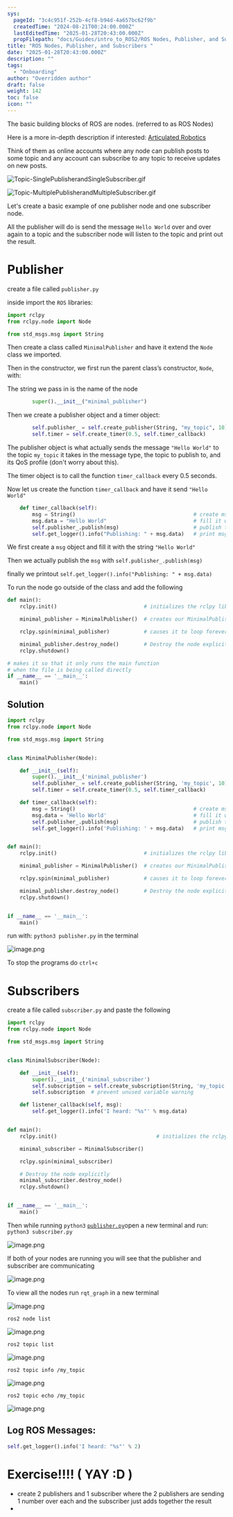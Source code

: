 ```yaml
---
sys:
  pageId: "3c4c951f-252b-4cf8-b94d-4a657bc62f9b"
  createdTime: "2024-08-21T00:24:00.000Z"
  lastEditedTime: "2025-01-28T20:43:00.000Z"
  propFilepath: "docs/Guides/intro_to_ROS2/ROS Nodes, Publisher, and Subscribers .md"
title: "ROS Nodes, Publisher, and Subscribers "
date: "2025-01-28T20:43:00.000Z"
description: ""
tags:
  - "Onboarding"
author: "Overridden author"
draft: false
weight: 142
toc: false
icon: ""
---
```


The basic building blocks of ROS are nodes. (referred to as ROS Nodes)

Here is a more in-depth description if interested: [Articulated Robotics](https://articulatedrobotics.xyz/tutorials/ready-for-ros/ros-overview#2-nodes)

Think of them as online accounts where any node can publish posts to some topic and any account can subscribe to any topic to receive updates on new posts.

![Topic-SinglePublisherandSingleSubscriber.gif](https://docs.ros.org/en/humble/_images/Topic-SinglePublisherandSingleSubscriber.gif)

![Topic-MultiplePublisherandMultipleSubscriber.gif](https://docs.ros.org/en/humble/_images/Topic-MultiplePublisherandMultipleSubscriber.gif)

Let's create a basic example of one publisher node and one subscriber node.

All the publisher will do is send the message `Hello World` over and over again to a topic and the subscriber node will listen to the topic and print out the result.

# Publisher

create a file called `publisher.py` 

inside import the `ROS` libraries:

```python
import rclpy
from rclpy.node import Node

from std_msgs.msg import String
```

Then create a class called `MinimalPublisher` and have it extend the `Node` class we imported.

Then in the constructor, we first run the parent class’s constructor, `Node`, with:

The string we pass in is the name of the node

```python
        super().__init__("minimal_publisher")
```

Then we create a publisher object and a timer object:

```python
        self.publisher_ = self.create_publisher(String, "my_topic", 10)
        self.timer = self.create_timer(0.5, self.timer_callback)
```

The publisher object is what actually sends the message `"Hello World"` to the topic `my_topic` it takes in the message type, the topic to publish to, and its QoS profile (don't worry about this).

The timer object is to call the function `timer_callback` every 0.5 seconds.

Now let us create the function `timer_callback` and have it send `"Hello World"`

```python
    def timer_callback(self):
        msg = String()                                      # create msg object
        msg.data = "Hello World"                            # fill it with data
        self.publisher_.publish(msg)                        # publish the message
        self.get_logger().info("Publishing: " + msg.data)   # print msg
```

We first create a `msg` object and fill it with the string `"Hello World"`

Then we actually publish the `msg` with `self.publisher_.publish(msg)`

finally we printout `self.get_logger().info("Publishing: " + msg.data)`

To run the node go outside of the class and add the following

```python
def main():
    rclpy.init()                            # initializes the rclpy library

    minimal_publisher = MinimalPublisher()  # creates our MinimalPublisher object

    rclpy.spin(minimal_publisher)           # causes it to loop forever

    minimal_publisher.destroy_node()        # Destroy the node explicitly
    rclpy.shutdown()

# makes it so that it only runs the main function
# when the file is being called directly
if __name__ == '__main__': 
    main()
```

## Solution

```python
import rclpy
from rclpy.node import Node

from std_msgs.msg import String


class MinimalPublisher(Node):

    def __init__(self):
        super().__init__('minimal_publisher')
        self.publisher_ = self.create_publisher(String, 'my_topic', 10)
        self.timer = self.create_timer(0.5, self.timer_callback)

    def timer_callback(self):
        msg = String()                                      # create msg object
        msg.data = 'Hello World'                            # fill it with data
        self.publisher_.publish(msg)                        # publish the message
        self.get_logger().info('Publishing: ' + msg.data)   # print msg


def main():
    rclpy.init()                            # initializes the rclpy library

    minimal_publisher = MinimalPublisher()  # creates our MinimalPublisher object

    rclpy.spin(minimal_publisher)           # causes it to loop forever

    minimal_publisher.destroy_node()        # Destroy the node explicitly
    rclpy.shutdown()


if __name__ == '__main__':
    main()
```

run with: `python3 publisher.py` in the terminal

![image.png](https://prod-files-secure.s3.us-west-2.amazonaws.com/d518164a-d88e-44d1-a4ee-3adb3bd8bce0/9214accb-ad5b-44f1-a31c-b3167c59138b/image.png?X-Amz-Algorithm=AWS4-HMAC-SHA256&X-Amz-Content-Sha256=UNSIGNED-PAYLOAD&X-Amz-Credential=ASIAZI2LB466VGXXTVOQ%2F20250605%2Fus-west-2%2Fs3%2Faws4_request&X-Amz-Date=20250605T081246Z&X-Amz-Expires=3600&X-Amz-Security-Token=IQoJb3JpZ2luX2VjEGgaCXVzLXdlc3QtMiJIMEYCIQD1Ab7OU9Q866Y80%2Fzl%2B773sb4lv3OSW%2BqgjwOCs%2BqlzgIhALphn4wjw2auQ%2BV%2B6Q%2BRSvO8Wpey8sd1j7i9AkGrv08yKv8DCEEQABoMNjM3NDIzMTgzODA1Igyo1L7tejqF5dqvlW0q3AP%2FFTcb4abQGKW%2Fmprk4dzIEZFkFkORdnpF3bFBqTC%2Ff79NRv3N29Sr9xYQlR6qy1n%2F1oZUA0p219Wr3c82J2y6Hg%2FQMDqPqUxpv8ho%2BbldBfK01xSzhzN15XkMsGccoVNTYkpiQlUi%2BDV5%2BDNGOWTZWOBrsHYGeelS4P7e8Pz4yz%2FA3TbmRqXPImoFHQsQKlEslEc0U8f6ThEG3NrsYJFqvpEymEttPiA8HMX3%2FFlyaeJBLDteAOTziEPI%2FKjHUzacrsUqiXx4%2FblzacOCUP7hG3Elh68dQmh2M5HQO9cfRv12eibu%2BcPMjo9%2BmtEXWHib77igs26%2Fp8ImspTL%2F8idetCJFOv%2BiMaUh9crrHMLkZKA%2F35RuVIX2wylVrHOElnYbh%2FG0lAxbkD1qYU7nq2F3PLsieOXGKgi5gcXqu1SzlbzDGSC4E77mg4VI5KvYWXA%2BMMe1Hi%2Fd%2BvDeQyam%2F89yLOO5wW1J1pyM5WBjuEV84%2Fzyna16I6eFQ0ji7LAvqiOBm1gq26aT5zTlCO8kgyZwue3XgmtWb3gaSUEX3%2Bp2a%2FKDmgICeOoKRR4hFrDxYGJvUnASxRcRM1%2B%2BuRftsgKr3lqcYakXwXcWJ%2FdvEYVknkwVAftF5vD9Lh4ZzCgi4XCBjqkAWGV2cqV9IUoH1eRefRvBAleNTwWGxjACLETifi4pylhX5MWBEd78bPLKCrDCoBkWpI19sUD3orpGMCWc%2Fy6vmJeIEo66L3U%2FsYJQwBdyPdgHCul%2BIVk3AD6dyhlheCWbOKzXBQtGN1DGZ162aZfYCQj14mEuPUqlbeeF6ClEVNvO8QlWjTnC7wdgQHuvlbHm3CVlZuyXLylqcRdCn2tzdiCXEG7&X-Amz-Signature=9fe0585d996105f6fd64add06d20e1aa26e41bbb0d41f4df78483812bccc4b6c&X-Amz-SignedHeaders=host&x-id=GetObject)

To stop the programs do `ctrl+c`

# Subscribers

create a file called `subscriber.py` and paste the following

```python
import rclpy
from rclpy.node import Node

from std_msgs.msg import String


class MinimalSubscriber(Node):

    def __init__(self):
        super().__init__('minimal_subscriber')
        self.subscription = self.create_subscription(String, 'my_topic', self.listener_callback, 10)
        self.subscription  # prevent unused variable warning

    def listener_callback(self, msg):
        self.get_logger().info('I heard: "%s"' % msg.data)


def main():
    rclpy.init()                                # initializes the rclpy library

    minimal_subscriber = MinimalSubscriber()

    rclpy.spin(minimal_subscriber)

    # Destroy the node explicitly
    minimal_subscriber.destroy_node()
    rclpy.shutdown()


if __name__ == '__main__':
    main()
```

Then while running `python3` [`publisher.py`](http://publisher.py/)open a new terminal and run: `python3 subscriber.py` 

![image.png](https://prod-files-secure.s3.us-west-2.amazonaws.com/d518164a-d88e-44d1-a4ee-3adb3bd8bce0/611fccf2-c738-4dbd-94e9-98f209092866/image.png?X-Amz-Algorithm=AWS4-HMAC-SHA256&X-Amz-Content-Sha256=UNSIGNED-PAYLOAD&X-Amz-Credential=ASIAZI2LB466VGXXTVOQ%2F20250605%2Fus-west-2%2Fs3%2Faws4_request&X-Amz-Date=20250605T081246Z&X-Amz-Expires=3600&X-Amz-Security-Token=IQoJb3JpZ2luX2VjEGgaCXVzLXdlc3QtMiJIMEYCIQD1Ab7OU9Q866Y80%2Fzl%2B773sb4lv3OSW%2BqgjwOCs%2BqlzgIhALphn4wjw2auQ%2BV%2B6Q%2BRSvO8Wpey8sd1j7i9AkGrv08yKv8DCEEQABoMNjM3NDIzMTgzODA1Igyo1L7tejqF5dqvlW0q3AP%2FFTcb4abQGKW%2Fmprk4dzIEZFkFkORdnpF3bFBqTC%2Ff79NRv3N29Sr9xYQlR6qy1n%2F1oZUA0p219Wr3c82J2y6Hg%2FQMDqPqUxpv8ho%2BbldBfK01xSzhzN15XkMsGccoVNTYkpiQlUi%2BDV5%2BDNGOWTZWOBrsHYGeelS4P7e8Pz4yz%2FA3TbmRqXPImoFHQsQKlEslEc0U8f6ThEG3NrsYJFqvpEymEttPiA8HMX3%2FFlyaeJBLDteAOTziEPI%2FKjHUzacrsUqiXx4%2FblzacOCUP7hG3Elh68dQmh2M5HQO9cfRv12eibu%2BcPMjo9%2BmtEXWHib77igs26%2Fp8ImspTL%2F8idetCJFOv%2BiMaUh9crrHMLkZKA%2F35RuVIX2wylVrHOElnYbh%2FG0lAxbkD1qYU7nq2F3PLsieOXGKgi5gcXqu1SzlbzDGSC4E77mg4VI5KvYWXA%2BMMe1Hi%2Fd%2BvDeQyam%2F89yLOO5wW1J1pyM5WBjuEV84%2Fzyna16I6eFQ0ji7LAvqiOBm1gq26aT5zTlCO8kgyZwue3XgmtWb3gaSUEX3%2Bp2a%2FKDmgICeOoKRR4hFrDxYGJvUnASxRcRM1%2B%2BuRftsgKr3lqcYakXwXcWJ%2FdvEYVknkwVAftF5vD9Lh4ZzCgi4XCBjqkAWGV2cqV9IUoH1eRefRvBAleNTwWGxjACLETifi4pylhX5MWBEd78bPLKCrDCoBkWpI19sUD3orpGMCWc%2Fy6vmJeIEo66L3U%2FsYJQwBdyPdgHCul%2BIVk3AD6dyhlheCWbOKzXBQtGN1DGZ162aZfYCQj14mEuPUqlbeeF6ClEVNvO8QlWjTnC7wdgQHuvlbHm3CVlZuyXLylqcRdCn2tzdiCXEG7&X-Amz-Signature=6c52281ca320bea5aee187526b37c26af106f1fa9e861542a43430ac5eb1ef78&X-Amz-SignedHeaders=host&x-id=GetObject)

If both of your nodes are running you will see that the publisher and subscriber are communicating

![image.png](https://prod-files-secure.s3.us-west-2.amazonaws.com/d518164a-d88e-44d1-a4ee-3adb3bd8bce0/eea428b5-1cf0-43bb-a30b-81cbaf6c5c78/image.png?X-Amz-Algorithm=AWS4-HMAC-SHA256&X-Amz-Content-Sha256=UNSIGNED-PAYLOAD&X-Amz-Credential=ASIAZI2LB466VGXXTVOQ%2F20250605%2Fus-west-2%2Fs3%2Faws4_request&X-Amz-Date=20250605T081246Z&X-Amz-Expires=3600&X-Amz-Security-Token=IQoJb3JpZ2luX2VjEGgaCXVzLXdlc3QtMiJIMEYCIQD1Ab7OU9Q866Y80%2Fzl%2B773sb4lv3OSW%2BqgjwOCs%2BqlzgIhALphn4wjw2auQ%2BV%2B6Q%2BRSvO8Wpey8sd1j7i9AkGrv08yKv8DCEEQABoMNjM3NDIzMTgzODA1Igyo1L7tejqF5dqvlW0q3AP%2FFTcb4abQGKW%2Fmprk4dzIEZFkFkORdnpF3bFBqTC%2Ff79NRv3N29Sr9xYQlR6qy1n%2F1oZUA0p219Wr3c82J2y6Hg%2FQMDqPqUxpv8ho%2BbldBfK01xSzhzN15XkMsGccoVNTYkpiQlUi%2BDV5%2BDNGOWTZWOBrsHYGeelS4P7e8Pz4yz%2FA3TbmRqXPImoFHQsQKlEslEc0U8f6ThEG3NrsYJFqvpEymEttPiA8HMX3%2FFlyaeJBLDteAOTziEPI%2FKjHUzacrsUqiXx4%2FblzacOCUP7hG3Elh68dQmh2M5HQO9cfRv12eibu%2BcPMjo9%2BmtEXWHib77igs26%2Fp8ImspTL%2F8idetCJFOv%2BiMaUh9crrHMLkZKA%2F35RuVIX2wylVrHOElnYbh%2FG0lAxbkD1qYU7nq2F3PLsieOXGKgi5gcXqu1SzlbzDGSC4E77mg4VI5KvYWXA%2BMMe1Hi%2Fd%2BvDeQyam%2F89yLOO5wW1J1pyM5WBjuEV84%2Fzyna16I6eFQ0ji7LAvqiOBm1gq26aT5zTlCO8kgyZwue3XgmtWb3gaSUEX3%2Bp2a%2FKDmgICeOoKRR4hFrDxYGJvUnASxRcRM1%2B%2BuRftsgKr3lqcYakXwXcWJ%2FdvEYVknkwVAftF5vD9Lh4ZzCgi4XCBjqkAWGV2cqV9IUoH1eRefRvBAleNTwWGxjACLETifi4pylhX5MWBEd78bPLKCrDCoBkWpI19sUD3orpGMCWc%2Fy6vmJeIEo66L3U%2FsYJQwBdyPdgHCul%2BIVk3AD6dyhlheCWbOKzXBQtGN1DGZ162aZfYCQj14mEuPUqlbeeF6ClEVNvO8QlWjTnC7wdgQHuvlbHm3CVlZuyXLylqcRdCn2tzdiCXEG7&X-Amz-Signature=081008eaa15d7e12aaf6ef192c27ee80e98b7ee5355019bbdd35368bfadbf890&X-Amz-SignedHeaders=host&x-id=GetObject)

To view all the nodes run `rqt_graph` in a new terminal

![image.png](https://prod-files-secure.s3.us-west-2.amazonaws.com/d518164a-d88e-44d1-a4ee-3adb3bd8bce0/1d98e964-4318-4d62-b5c4-8c8f78368598/image.png?X-Amz-Algorithm=AWS4-HMAC-SHA256&X-Amz-Content-Sha256=UNSIGNED-PAYLOAD&X-Amz-Credential=ASIAZI2LB466VGXXTVOQ%2F20250605%2Fus-west-2%2Fs3%2Faws4_request&X-Amz-Date=20250605T081246Z&X-Amz-Expires=3600&X-Amz-Security-Token=IQoJb3JpZ2luX2VjEGgaCXVzLXdlc3QtMiJIMEYCIQD1Ab7OU9Q866Y80%2Fzl%2B773sb4lv3OSW%2BqgjwOCs%2BqlzgIhALphn4wjw2auQ%2BV%2B6Q%2BRSvO8Wpey8sd1j7i9AkGrv08yKv8DCEEQABoMNjM3NDIzMTgzODA1Igyo1L7tejqF5dqvlW0q3AP%2FFTcb4abQGKW%2Fmprk4dzIEZFkFkORdnpF3bFBqTC%2Ff79NRv3N29Sr9xYQlR6qy1n%2F1oZUA0p219Wr3c82J2y6Hg%2FQMDqPqUxpv8ho%2BbldBfK01xSzhzN15XkMsGccoVNTYkpiQlUi%2BDV5%2BDNGOWTZWOBrsHYGeelS4P7e8Pz4yz%2FA3TbmRqXPImoFHQsQKlEslEc0U8f6ThEG3NrsYJFqvpEymEttPiA8HMX3%2FFlyaeJBLDteAOTziEPI%2FKjHUzacrsUqiXx4%2FblzacOCUP7hG3Elh68dQmh2M5HQO9cfRv12eibu%2BcPMjo9%2BmtEXWHib77igs26%2Fp8ImspTL%2F8idetCJFOv%2BiMaUh9crrHMLkZKA%2F35RuVIX2wylVrHOElnYbh%2FG0lAxbkD1qYU7nq2F3PLsieOXGKgi5gcXqu1SzlbzDGSC4E77mg4VI5KvYWXA%2BMMe1Hi%2Fd%2BvDeQyam%2F89yLOO5wW1J1pyM5WBjuEV84%2Fzyna16I6eFQ0ji7LAvqiOBm1gq26aT5zTlCO8kgyZwue3XgmtWb3gaSUEX3%2Bp2a%2FKDmgICeOoKRR4hFrDxYGJvUnASxRcRM1%2B%2BuRftsgKr3lqcYakXwXcWJ%2FdvEYVknkwVAftF5vD9Lh4ZzCgi4XCBjqkAWGV2cqV9IUoH1eRefRvBAleNTwWGxjACLETifi4pylhX5MWBEd78bPLKCrDCoBkWpI19sUD3orpGMCWc%2Fy6vmJeIEo66L3U%2FsYJQwBdyPdgHCul%2BIVk3AD6dyhlheCWbOKzXBQtGN1DGZ162aZfYCQj14mEuPUqlbeeF6ClEVNvO8QlWjTnC7wdgQHuvlbHm3CVlZuyXLylqcRdCn2tzdiCXEG7&X-Amz-Signature=1fa95b88de7f32e01da29b61b925d85e6c4a6fb684ed798d7884c368916951a6&X-Amz-SignedHeaders=host&x-id=GetObject)

`ros2 node list`

![image.png](https://prod-files-secure.s3.us-west-2.amazonaws.com/d518164a-d88e-44d1-a4ee-3adb3bd8bce0/680ac8cf-e6d9-4164-9ece-5b9a6fccffee/image.png?X-Amz-Algorithm=AWS4-HMAC-SHA256&X-Amz-Content-Sha256=UNSIGNED-PAYLOAD&X-Amz-Credential=ASIAZI2LB466VGXXTVOQ%2F20250605%2Fus-west-2%2Fs3%2Faws4_request&X-Amz-Date=20250605T081246Z&X-Amz-Expires=3600&X-Amz-Security-Token=IQoJb3JpZ2luX2VjEGgaCXVzLXdlc3QtMiJIMEYCIQD1Ab7OU9Q866Y80%2Fzl%2B773sb4lv3OSW%2BqgjwOCs%2BqlzgIhALphn4wjw2auQ%2BV%2B6Q%2BRSvO8Wpey8sd1j7i9AkGrv08yKv8DCEEQABoMNjM3NDIzMTgzODA1Igyo1L7tejqF5dqvlW0q3AP%2FFTcb4abQGKW%2Fmprk4dzIEZFkFkORdnpF3bFBqTC%2Ff79NRv3N29Sr9xYQlR6qy1n%2F1oZUA0p219Wr3c82J2y6Hg%2FQMDqPqUxpv8ho%2BbldBfK01xSzhzN15XkMsGccoVNTYkpiQlUi%2BDV5%2BDNGOWTZWOBrsHYGeelS4P7e8Pz4yz%2FA3TbmRqXPImoFHQsQKlEslEc0U8f6ThEG3NrsYJFqvpEymEttPiA8HMX3%2FFlyaeJBLDteAOTziEPI%2FKjHUzacrsUqiXx4%2FblzacOCUP7hG3Elh68dQmh2M5HQO9cfRv12eibu%2BcPMjo9%2BmtEXWHib77igs26%2Fp8ImspTL%2F8idetCJFOv%2BiMaUh9crrHMLkZKA%2F35RuVIX2wylVrHOElnYbh%2FG0lAxbkD1qYU7nq2F3PLsieOXGKgi5gcXqu1SzlbzDGSC4E77mg4VI5KvYWXA%2BMMe1Hi%2Fd%2BvDeQyam%2F89yLOO5wW1J1pyM5WBjuEV84%2Fzyna16I6eFQ0ji7LAvqiOBm1gq26aT5zTlCO8kgyZwue3XgmtWb3gaSUEX3%2Bp2a%2FKDmgICeOoKRR4hFrDxYGJvUnASxRcRM1%2B%2BuRftsgKr3lqcYakXwXcWJ%2FdvEYVknkwVAftF5vD9Lh4ZzCgi4XCBjqkAWGV2cqV9IUoH1eRefRvBAleNTwWGxjACLETifi4pylhX5MWBEd78bPLKCrDCoBkWpI19sUD3orpGMCWc%2Fy6vmJeIEo66L3U%2FsYJQwBdyPdgHCul%2BIVk3AD6dyhlheCWbOKzXBQtGN1DGZ162aZfYCQj14mEuPUqlbeeF6ClEVNvO8QlWjTnC7wdgQHuvlbHm3CVlZuyXLylqcRdCn2tzdiCXEG7&X-Amz-Signature=b533b25ec42b3487eed7355b404da5c1a91ca6570c88cb01c4038ee54b35ccb3&X-Amz-SignedHeaders=host&x-id=GetObject)

`ros2 topic list`

![image.png](https://prod-files-secure.s3.us-west-2.amazonaws.com/d518164a-d88e-44d1-a4ee-3adb3bd8bce0/eee2ebe1-27ef-4a4a-96fb-2ca54126fb29/image.png?X-Amz-Algorithm=AWS4-HMAC-SHA256&X-Amz-Content-Sha256=UNSIGNED-PAYLOAD&X-Amz-Credential=ASIAZI2LB466VGXXTVOQ%2F20250605%2Fus-west-2%2Fs3%2Faws4_request&X-Amz-Date=20250605T081246Z&X-Amz-Expires=3600&X-Amz-Security-Token=IQoJb3JpZ2luX2VjEGgaCXVzLXdlc3QtMiJIMEYCIQD1Ab7OU9Q866Y80%2Fzl%2B773sb4lv3OSW%2BqgjwOCs%2BqlzgIhALphn4wjw2auQ%2BV%2B6Q%2BRSvO8Wpey8sd1j7i9AkGrv08yKv8DCEEQABoMNjM3NDIzMTgzODA1Igyo1L7tejqF5dqvlW0q3AP%2FFTcb4abQGKW%2Fmprk4dzIEZFkFkORdnpF3bFBqTC%2Ff79NRv3N29Sr9xYQlR6qy1n%2F1oZUA0p219Wr3c82J2y6Hg%2FQMDqPqUxpv8ho%2BbldBfK01xSzhzN15XkMsGccoVNTYkpiQlUi%2BDV5%2BDNGOWTZWOBrsHYGeelS4P7e8Pz4yz%2FA3TbmRqXPImoFHQsQKlEslEc0U8f6ThEG3NrsYJFqvpEymEttPiA8HMX3%2FFlyaeJBLDteAOTziEPI%2FKjHUzacrsUqiXx4%2FblzacOCUP7hG3Elh68dQmh2M5HQO9cfRv12eibu%2BcPMjo9%2BmtEXWHib77igs26%2Fp8ImspTL%2F8idetCJFOv%2BiMaUh9crrHMLkZKA%2F35RuVIX2wylVrHOElnYbh%2FG0lAxbkD1qYU7nq2F3PLsieOXGKgi5gcXqu1SzlbzDGSC4E77mg4VI5KvYWXA%2BMMe1Hi%2Fd%2BvDeQyam%2F89yLOO5wW1J1pyM5WBjuEV84%2Fzyna16I6eFQ0ji7LAvqiOBm1gq26aT5zTlCO8kgyZwue3XgmtWb3gaSUEX3%2Bp2a%2FKDmgICeOoKRR4hFrDxYGJvUnASxRcRM1%2B%2BuRftsgKr3lqcYakXwXcWJ%2FdvEYVknkwVAftF5vD9Lh4ZzCgi4XCBjqkAWGV2cqV9IUoH1eRefRvBAleNTwWGxjACLETifi4pylhX5MWBEd78bPLKCrDCoBkWpI19sUD3orpGMCWc%2Fy6vmJeIEo66L3U%2FsYJQwBdyPdgHCul%2BIVk3AD6dyhlheCWbOKzXBQtGN1DGZ162aZfYCQj14mEuPUqlbeeF6ClEVNvO8QlWjTnC7wdgQHuvlbHm3CVlZuyXLylqcRdCn2tzdiCXEG7&X-Amz-Signature=29ea84b6d6fd5e75ec8a746345371411bda7d780721238899544ce3610ad05b7&X-Amz-SignedHeaders=host&x-id=GetObject)

`ros2 topic info /my_topic`

![image.png](https://prod-files-secure.s3.us-west-2.amazonaws.com/d518164a-d88e-44d1-a4ee-3adb3bd8bce0/6288ef12-cb9e-406f-b9eb-65feed3a9011/image.png?X-Amz-Algorithm=AWS4-HMAC-SHA256&X-Amz-Content-Sha256=UNSIGNED-PAYLOAD&X-Amz-Credential=ASIAZI2LB466VGXXTVOQ%2F20250605%2Fus-west-2%2Fs3%2Faws4_request&X-Amz-Date=20250605T081246Z&X-Amz-Expires=3600&X-Amz-Security-Token=IQoJb3JpZ2luX2VjEGgaCXVzLXdlc3QtMiJIMEYCIQD1Ab7OU9Q866Y80%2Fzl%2B773sb4lv3OSW%2BqgjwOCs%2BqlzgIhALphn4wjw2auQ%2BV%2B6Q%2BRSvO8Wpey8sd1j7i9AkGrv08yKv8DCEEQABoMNjM3NDIzMTgzODA1Igyo1L7tejqF5dqvlW0q3AP%2FFTcb4abQGKW%2Fmprk4dzIEZFkFkORdnpF3bFBqTC%2Ff79NRv3N29Sr9xYQlR6qy1n%2F1oZUA0p219Wr3c82J2y6Hg%2FQMDqPqUxpv8ho%2BbldBfK01xSzhzN15XkMsGccoVNTYkpiQlUi%2BDV5%2BDNGOWTZWOBrsHYGeelS4P7e8Pz4yz%2FA3TbmRqXPImoFHQsQKlEslEc0U8f6ThEG3NrsYJFqvpEymEttPiA8HMX3%2FFlyaeJBLDteAOTziEPI%2FKjHUzacrsUqiXx4%2FblzacOCUP7hG3Elh68dQmh2M5HQO9cfRv12eibu%2BcPMjo9%2BmtEXWHib77igs26%2Fp8ImspTL%2F8idetCJFOv%2BiMaUh9crrHMLkZKA%2F35RuVIX2wylVrHOElnYbh%2FG0lAxbkD1qYU7nq2F3PLsieOXGKgi5gcXqu1SzlbzDGSC4E77mg4VI5KvYWXA%2BMMe1Hi%2Fd%2BvDeQyam%2F89yLOO5wW1J1pyM5WBjuEV84%2Fzyna16I6eFQ0ji7LAvqiOBm1gq26aT5zTlCO8kgyZwue3XgmtWb3gaSUEX3%2Bp2a%2FKDmgICeOoKRR4hFrDxYGJvUnASxRcRM1%2B%2BuRftsgKr3lqcYakXwXcWJ%2FdvEYVknkwVAftF5vD9Lh4ZzCgi4XCBjqkAWGV2cqV9IUoH1eRefRvBAleNTwWGxjACLETifi4pylhX5MWBEd78bPLKCrDCoBkWpI19sUD3orpGMCWc%2Fy6vmJeIEo66L3U%2FsYJQwBdyPdgHCul%2BIVk3AD6dyhlheCWbOKzXBQtGN1DGZ162aZfYCQj14mEuPUqlbeeF6ClEVNvO8QlWjTnC7wdgQHuvlbHm3CVlZuyXLylqcRdCn2tzdiCXEG7&X-Amz-Signature=7f678250383465060fe0eb6a384b5656799d6cf71808a69b649c801a857b1b3f&X-Amz-SignedHeaders=host&x-id=GetObject)

`ros2 topic echo /my_topic`

![image.png](https://prod-files-secure.s3.us-west-2.amazonaws.com/d518164a-d88e-44d1-a4ee-3adb3bd8bce0/0a6fcb4d-422d-4a6c-a803-749ef4adf2c6/image.png?X-Amz-Algorithm=AWS4-HMAC-SHA256&X-Amz-Content-Sha256=UNSIGNED-PAYLOAD&X-Amz-Credential=ASIAZI2LB466VGXXTVOQ%2F20250605%2Fus-west-2%2Fs3%2Faws4_request&X-Amz-Date=20250605T081246Z&X-Amz-Expires=3600&X-Amz-Security-Token=IQoJb3JpZ2luX2VjEGgaCXVzLXdlc3QtMiJIMEYCIQD1Ab7OU9Q866Y80%2Fzl%2B773sb4lv3OSW%2BqgjwOCs%2BqlzgIhALphn4wjw2auQ%2BV%2B6Q%2BRSvO8Wpey8sd1j7i9AkGrv08yKv8DCEEQABoMNjM3NDIzMTgzODA1Igyo1L7tejqF5dqvlW0q3AP%2FFTcb4abQGKW%2Fmprk4dzIEZFkFkORdnpF3bFBqTC%2Ff79NRv3N29Sr9xYQlR6qy1n%2F1oZUA0p219Wr3c82J2y6Hg%2FQMDqPqUxpv8ho%2BbldBfK01xSzhzN15XkMsGccoVNTYkpiQlUi%2BDV5%2BDNGOWTZWOBrsHYGeelS4P7e8Pz4yz%2FA3TbmRqXPImoFHQsQKlEslEc0U8f6ThEG3NrsYJFqvpEymEttPiA8HMX3%2FFlyaeJBLDteAOTziEPI%2FKjHUzacrsUqiXx4%2FblzacOCUP7hG3Elh68dQmh2M5HQO9cfRv12eibu%2BcPMjo9%2BmtEXWHib77igs26%2Fp8ImspTL%2F8idetCJFOv%2BiMaUh9crrHMLkZKA%2F35RuVIX2wylVrHOElnYbh%2FG0lAxbkD1qYU7nq2F3PLsieOXGKgi5gcXqu1SzlbzDGSC4E77mg4VI5KvYWXA%2BMMe1Hi%2Fd%2BvDeQyam%2F89yLOO5wW1J1pyM5WBjuEV84%2Fzyna16I6eFQ0ji7LAvqiOBm1gq26aT5zTlCO8kgyZwue3XgmtWb3gaSUEX3%2Bp2a%2FKDmgICeOoKRR4hFrDxYGJvUnASxRcRM1%2B%2BuRftsgKr3lqcYakXwXcWJ%2FdvEYVknkwVAftF5vD9Lh4ZzCgi4XCBjqkAWGV2cqV9IUoH1eRefRvBAleNTwWGxjACLETifi4pylhX5MWBEd78bPLKCrDCoBkWpI19sUD3orpGMCWc%2Fy6vmJeIEo66L3U%2FsYJQwBdyPdgHCul%2BIVk3AD6dyhlheCWbOKzXBQtGN1DGZ162aZfYCQj14mEuPUqlbeeF6ClEVNvO8QlWjTnC7wdgQHuvlbHm3CVlZuyXLylqcRdCn2tzdiCXEG7&X-Amz-Signature=a360281c16988f769f6ba9084d34b5b4e1f374c6f886a4ec857e5adeec2a4403&X-Amz-SignedHeaders=host&x-id=GetObject)

## Log ROS Messages:

```python
self.get_logger().info('I heard: "%s"' % 2)
```

# Exercise!!!! ( YAY :D )

- create 2 publishers and 1 subscriber where the 2 publishers are sending 1 number over each and the subscriber just adds together the result
- 
